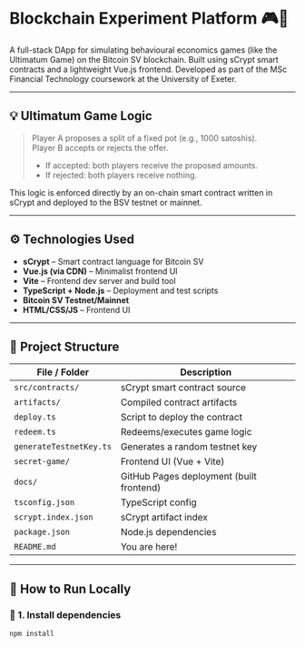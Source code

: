 # Blockchain Experiment Platform 🎮📜

A full-stack DApp for simulating behavioural economics games (like the Ultimatum Game) on the Bitcoin SV blockchain. Built using sCrypt smart contracts and a lightweight Vue.js frontend. Developed as part of the MSc Financial Technology coursework at the University of Exeter.

---

## 💡 Ultimatum Game Logic

> Player A proposes a split of a fixed pot (e.g., 1000 satoshis).  
> Player B accepts or rejects the offer.  
> - If accepted: both players receive the proposed amounts.  
> - If rejected: both players receive nothing.

This logic is enforced directly by an on-chain smart contract written in sCrypt and deployed to the BSV testnet or mainnet.

---

## ⚙️ Technologies Used

- **sCrypt** – Smart contract language for Bitcoin SV
- **Vue.js (via CDN)** – Minimalist frontend UI
- **Vite** – Frontend dev server and build tool
- **TypeScript + Node.js** – Deployment and test scripts
- **Bitcoin SV Testnet/Mainnet**
- **HTML/CSS/JS** – Frontend UI

---

## 📁 Project Structure

| File / Folder         | Description                               |
|-----------------------|-------------------------------------------|
| `src/contracts/`      | sCrypt smart contract source              |
| `artifacts/`          | Compiled contract artifacts               |
| `deploy.ts`           | Script to deploy the contract             |
| `redeem.ts`           | Redeems/executes game logic               |
| `generateTestnetKey.ts` | Generates a random testnet key          |
| `secret-game/`        | Frontend UI (Vue + Vite)                  |
| `docs/`               | GitHub Pages deployment (built frontend) |
| `tsconfig.json`       | TypeScript config                         |
| `scrypt.index.json`   | sCrypt artifact index                     |
| `package.json`        | Node.js dependencies                      |
| `README.md`           | You are here!                             |

---

## 🚀 How to Run Locally

### 🧩 1. Install dependencies

```bash
npm install
